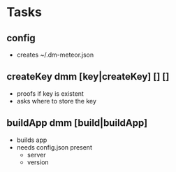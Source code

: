 Tasks
========================================

## config
- creates ~/.dm-meteor.json

## createKey dmm [key|createKey] [<keyname>] [<keypath>]
- proofs if key is existent
- asks where to store the key

## buildApp dmm [build|buildApp]
- builds app
- needs config.json present
  - server
  - version
